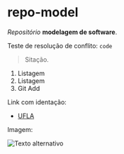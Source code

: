 # repo-model
*Repositório* **modelagem de software**.

Teste de resolução de conflito:
`code`

> Sitação.
1. Listagem
2. Listagem
3. Git Add

Link com identação: 
* [UFLA](ufla.br)

Imagem:

![Texto alternativo](https://encrypted-tbn0.gstatic.com/images?q=tbn:ANd9GcSe-cdPB7fpvhzDdUq-xvIBuK9rgBv6rPOYhqZGhZI&s)
